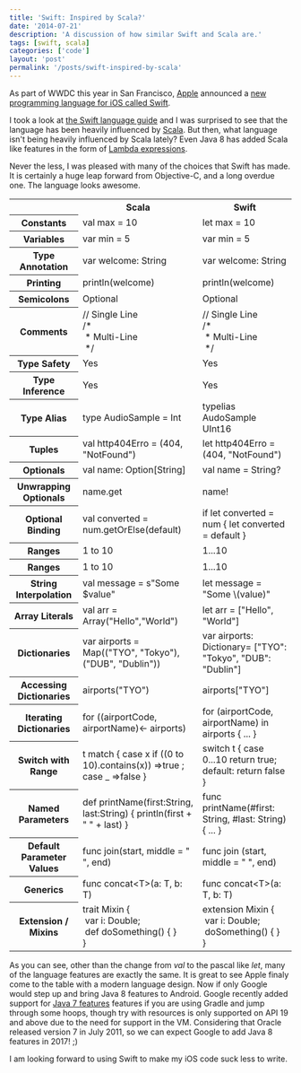 ```yaml
---
title: 'Swift: Inspired by Scala?'
date: '2014-07-21'
description: 'A discussion of how similar Swift and Scala are.'
tags: [swift, scala]
categories: ['code']
layout: 'post'
permalink: '/posts/swift-inspired-by-scala'
---
```


As part of WWDC this year in San Francisco,
[Apple](http://apple.com) announced a [new programming language for
iOS called
Swift](http://techcrunch.com/2014/06/02/apple-launches-swift-a-new-programming-language-for-writing-ios-and-os-x-apps/).

I took a look at [the Swift language
guide](https://developer.apple.com/library/prerelease/ios/documentation/Swift/Conceptual/Swift_Programming_Language/TheBasics.html#//apple_ref/doc/uid/TP40014097-CH5-XID_399)
and I was surprised to see that the language has been heavily
influenced by [Scala](http://www.scala-lang.org/). But then, what language isn't being heavily influenced by Scala lately? Even Java 8 has added Scala like features in the form
of [Lambda expressions](https://leanpub.com/whatsnewinjava8/read#leanpub-auto-lambda-expressions).

Never the less, I was pleased with many of the choices that Swift has
made. It is certainly a huge leap forward from Objective-C, and a long
overdue one. The language looks awesome.

<table class="table table-striped table-bordered table-hover table-condensed">
<tr>
	<th></th>
	<th>Scala</th>
	<th>Swift</th>
</tr>
<tr>
	<th>Constants</th>
	<td>val max = 10</td>
	<td>let max = 10</td>
</tr>
<tr>
	<th>Variables</th>
	<td>var min = 5</td>
	<td>var min = 5</td>
</tr>
<tr>
	<th>Type Annotation</th>
	<td>var welcome: String</td>
	<td>var welcome: String</td>
</tr>
<tr>
	<th>Printing</th>
	<td>println(welcome)</td>
	<td>println(welcome)</td>
</tr>
<tr>
	<th>Semicolons</th>
	<td>Optional</td>
	<td>Optional</td>
</tr>
<tr>
	<th>Comments</th>
	<td>// Single Line <br/> /*<br/>&nbsp;* Multi-Line<br/>&nbsp;*/</td>
	<td>// Single Line <br/> /*<br/>&nbsp;* Multi-Line<br/>&nbsp;*/</td>
</tr>
<tr>
	<th>Type Safety</th>
	<td>Yes</td>
	<td>Yes</td>
</tr>
<tr>
	<th>Type Inference</th>
	<td>Yes</td>
	<td>Yes</td>
</tr>
<tr>
	<th>Type Alias</th>
	<td>type AudioSample = Int</td>
	<td>typelias AudoSample UInt16</td>
</tr>
<tr>
	<th>Tuples</th>
	<td>val http404Erro = (404, "NotFound")</td>
	<td>let http404Erro = (404, "NotFound")</td>
</tr>
<tr>
	<th>Optionals</th>
	<td>val name: Option[String]</td>
	<td>val name = String?</td>
</tr>
<tr>
	<th>Unwrapping Optionals</th>
	<td>name.get</td>
	<td>name!</td>
</tr>
<tr>
	<th>Optional Binding</th>
	<td>val converted = num.getOrElse(default)</td>
	<td>if let converted = num { let converted = default }</td>
</tr>
<tr>
	<th>Ranges</th>
	<td>1 to 10</td>
	<td>1...10</td>
</tr>
<tr>
	<th>Ranges</th>
	<td>1 to 10</td>
	<td>1...10</td>
</tr>
<tr>
	<th>String Interpolation</th>
	<td>val message = s"Some $value"</td>
	<td>let message = "Some \(value)"</td>
</tr>
<tr>
	<th>Array Literals</th>
	<td>val arr = Array("Hello","World")</td>
	<td>let arr = ["Hello", "World"]</td>
</tr>
<tr>
	<th>Dictionaries</th>
	<td>var airports = Map(("TYO", "Tokyo"), ("DUB", "Dublin"))</td>
	<td>var airports: Dictionary<String, String>= ["TYO": "Tokyo", "DUB": "Dublin"]</td>
</tr>
<tr>
	<th>Accessing Dictionaries</th>
	<td>airports("TYO")</td>
	<td>airports["TYO"]</td>
</tr>
<tr>
	<th>Iterating Dictionaries</th>
	<td>for ((airportCode, airportName)<- airports)</td>
	<td>for (airportCode, airportName) in airports { ... }</td>
</tr>
<tr>
	<th>Switch with Range</th>
	<td>t match { case x if ((0 to 10).contains(x)) =>true ; case _ =>false }</td>
	<td>switch t { case 0...10 return true; default: return false }</td>
</tr>
<tr>
	<th>Named Parameters</th>
	<td>def printName(first:String, last:String) { println(first + " " + last) }</td>
	<td>func printName(#first: String, #last: String) { ... }</td>
</tr>
<tr>
	<th>Default Parameter Values</th>
	<td>func join(start, middle = " ", end)</td>
	<td>func join (start, middle = " ", end)</td>
</tr>
<tr>
	<th>Generics</th>
	<td>func concat&lt;T&gt;(a: T, b: T)</td>
	<td>func concat&lt;T&gt;(a: T, b: T)</td>
</tr>
<tr>
	<th>Extension / Mixins</th>
	<td>trait Mixin {<br/>&nbsp;var i: Double;<br/>&nbsp;def doSomething() { }<br/> } </td>
	<td>extension Mixin {<br/>&nbsp;var i: Double;<br/>&nbsp;doSomething() { }<br/> } </td>
</tr>
</table>

As you can see, other than the change from *val* to the pascal like
*let*, many of the language features are exactly the same.  It is
great to see Apple finaly come to the table with a modern language
design. Now if only Google would step up and bring Java 8 features to
Android. Google recently added support for [Java 7
features](http://tools.android.com/tech-docs/new-build-system/user-guide#TOC-Using-sourceCompatibility-1.7)
features if you are using Gradle and jump through some hoops, though
try with resources is only supported on API 19 and above due to the
need for support in the VM. Considering that Oracle released version 7
in July 2011, so we can expect Google to add Java 8 features in 2017!
;)

I am looking forward to using Swift to make my iOS code suck less to write.
